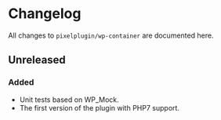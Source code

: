 # Changelog

All changes to `pixelplugin/wp-container` are documented here.

## Unreleased

### Added

- Unit tests based on WP_Mock.
- The first version of the plugin with PHP7 support.
